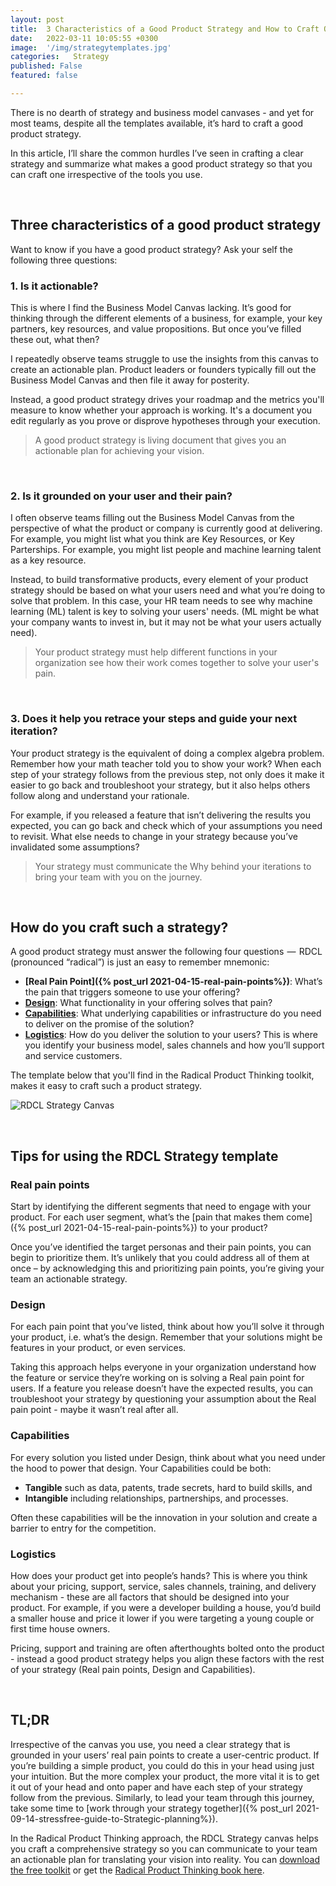 ```yaml
---
layout: post
title:  3 Characteristics of a Good Product Strategy and How to Craft One
date:   2022-03-11 10:05:55 +0300
image:  '/img/strategytemplates.jpg'
categories:   Strategy
published: False
featured: false

---
```


There is no dearth of strategy and business model canvases - and yet for most teams, despite all the templates available, it’s hard to craft a good product strategy.   

In this article, I’ll share the common hurdles I’ve seen in crafting a clear strategy and summarize what makes a good product strategy so that you can craft one irrespective of the tools you use.

<br>  

## Three characteristics of a good product strategy  

Want to know if you have a good product strategy? Ask your self the following three questions:

### 1. Is it actionable?
This is where I find the Business Model Canvas lacking. It’s good for thinking through the different elements of a business, for example, your key partners, key resources, and value propositions. But once you’ve filled these out, what then?  

I repeatedly observe teams struggle to use the insights from this canvas to create an actionable plan. Product leaders or founders typically fill out the Business Model Canvas and then file it away for posterity. 

Instead, a good product strategy drives your roadmap and the metrics you'll measure to know whether your approach is working. It's a document you edit regularly as you prove or disprove hypotheses through your execution.
>A good product strategy is living document that gives you an actionable plan for achieving your vision.

<br>

### 2. Is it grounded on your user and their pain?
I often observe teams filling out the Business Model Canvas from the perspective of what the product or company is currently good at delivering. For example, you might list what you think are Key Resources, or Key Parterships. For example, you might list people and machine learning talent as a key resource. 

Instead, to build transformative products, every element of your product strategy should be based on what your users need and what you’re doing to solve that problem. In this case, your HR team needs to see why machine learning (ML) talent is key to solving your users' needs. (ML might be what your company wants to invest in, but it may not be what your users actually need).  

>Your product strategy must help different functions in your organization see how their work comes together to solve your user's pain.

<br>

### 3. Does it help you retrace your steps and guide your next iteration?
Your product strategy is the equivalent of doing a complex algebra problem. Remember how your math teacher told you to show your work? When each step of your strategy follows from the previous step, not only does it make it easier to go back and troubleshoot your strategy, but it also helps others follow along and understand your rationale.  

For example, if you released a feature that isn’t delivering the results you expected, you can go back and check which of your assumptions you need to revisit. What else needs to change in your strategy because you’ve invalidated some assumptions? 
>Your strategy must communicate the Why behind your iterations to bring your team with you on the journey.  

<br> 

## How do you craft such a strategy?

A good product strategy must answer the following four questions  —  RDCL (pronounced “radical”) is just an easy to remember mnemonic:  

* **[Real Pain Point]({% post_url 2021-04-15-real-pain-points%})**: What’s the pain that triggers someone to use your offering?  
* **[Design](https://medium.com/radical-product/design-connecting-your-product-to-your-users-f1ce073ca5d6)**: What functionality in your offering solves that pain?
* **[Capabilities](https://medium.com/radical-product/product-strategy-the-capabilities-that-enable-your-vision-d9a7732c7d12)**: What underlying capabilities or infrastructure do you need to deliver on the promise of the solution?
* **[Logistics](https://medium.com/radical-product/logistics-the-hidden-product-strategy-weapon-thats-often-overlooked-a11fdf8dd031)**: How do you deliver the solution to your users? This is where you identify your business model, sales channels and how you’ll support and service customers.

The template below that you'll find in the Radical Product Thinking toolkit, makes it easy to craft such a product strategy.

![RDCL Strategy Canvas]({{site.baseurl}}/img/Strategy.jpg)

<br>

## Tips for using the RDCL Strategy template


### Real pain points
Start by identifying the different segments that need to engage with your product. For each user segment, what’s the [pain that makes them come]({% post_url 2021-04-15-real-pain-points%})  to your product?  

Once you’ve identified the target personas and their pain points, you can begin to prioritize them. It’s unlikely that you could address all of them at once – by acknowledging this and prioritizing pain points, you’re giving your team an actionable strategy.

### Design
For each pain point that you’ve listed, think about how you’ll solve it through your product, i.e. what’s the design. Remember that your solutions might be features in your product, or even services.  

Taking this approach helps everyone in your organization understand how the feature or service they’re working on is solving a Real pain point for users. If a feature you release doesn’t have the expected results, you can troubleshoot your strategy by questioning your assumption about the Real pain point - maybe it wasn’t real after all.  

### Capabilities

For every solution you listed under Design, think about what you need under the hood to power that design. Your Capabilities could be both:
* **Tangible** such as data, patents, trade secrets, hard to build skills, and
* **Intangible** including relationships, partnerships, and processes.  

Often these capabilities will be the innovation in your solution and create a barrier to entry for the competition.  

### Logistics

How does your product get into people’s hands? This is where you think about your pricing, support, service, sales channels, training, and delivery mechanism - these are all factors that should be designed into your product. For example, if you were a developer building a house, you’d build a smaller house and price it lower if you were targeting a young couple or first time house owners.  

Pricing, support and training are often afterthoughts bolted onto the product - instead a good product strategy helps you align these factors with the rest of your strategy (Real pain points, Design and Capabilities).

<br>

## TL;DR
Irrespective of the canvas you use, you need a clear strategy that is grounded in your users’ real pain points to create a user-centric product. If you’re building a simple product, you could do this in your head using just your intuition. But the more complex your product, the more vital it is to get it out of your head and onto paper and have each step of your strategy follow from the previous. Similarly, to lead your team through this journey, take some time to [work through your strategy together]({% post_url 2021-09-14-stressfree-guide-to-Strategic-planning%}).  

In the Radical Product Thinking approach, the RDCL Strategy canvas helps you craft a comprehensive strategy so you can communicate to your team an actionable plan for translating your vision into reality. You can [download the free toolkit](https://www.radicalproduct.com/toolkit/) or get the [Radical Product Thinking book here](https://www.amazon.com/Radical-Product-Thinking-Mindset-Innovating/dp/1523093315/ref=sr_1_1?crid=34UHRMWP3UH9Q&dchild=1&keywords=radical+product+thinking&qid=1631634297&s=books&sr=1-1).

